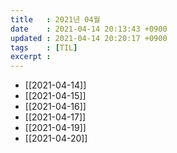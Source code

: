 ```yaml
---
title   : 2021년 04월
date    : 2021-04-14 20:13:43 +0900
updated : 2021-04-14 20:20:17 +0900
tags    : [TIL]
excerpt : 
---
```

- [[2021-04-14]]
- [[2021-04-15]]
- [[2021-04-16]]
- [[2021-04-17]]
- [[2021-04-19]]
- [[2021-04-20]]

